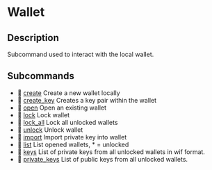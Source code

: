 # Wallet
## Description

Subcommand used to interact with the local wallet.

## Subcommands

* 📄 [create] Create a new wallet locally
* 📄 [create_key] Creates a key pair within the wallet
* 📄 [open] Open an existing wallet
* 📄 [lock] Lock wallet
* 📄 [lock_all] Lock all unlocked wallets
* 📄 [unlock] Unlock wallet
* 📄 [import] Import private key into wallet
* 📄 [list] List opened wallets, * = unlocked
* 📄 [keys] List of private keys from all unlocked wallets in wif format.
* 📄 [private_keys] List of public keys from all unlocked wallets.

[create]:#
[create_key]:#
[open]:#
[lock]:#
[lock_all]:#
[unlock]:#
[import]:#
[list]:#
[keys]:#
[private_keys]:#